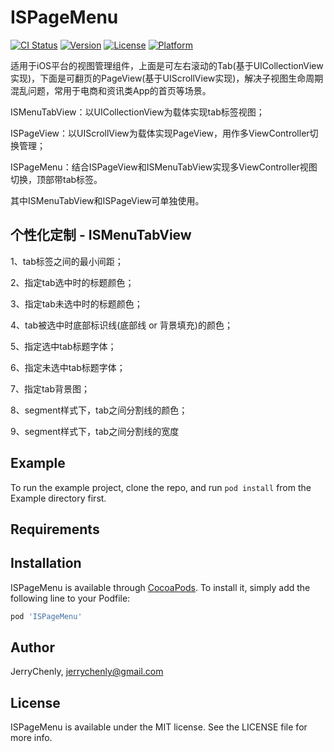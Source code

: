 # ISPageMenu

[![CI Status](https://img.shields.io/travis/JerryChenly/ISPageMenu.svg?style=flat)](https://travis-ci.org/JerryChenly/ISPageMenu)
[![Version](https://img.shields.io/cocoapods/v/ISPageMenu.svg?style=flat)](https://cocoapods.org/pods/ISPageMenu)
[![License](https://img.shields.io/cocoapods/l/ISPageMenu.svg?style=flat)](https://cocoapods.org/pods/ISPageMenu)
[![Platform](https://img.shields.io/cocoapods/p/ISPageMenu.svg?style=flat)](https://cocoapods.org/pods/ISPageMenu)

适用于iOS平台的视图管理组件，上面是可左右滚动的Tab(基于UICollectionView实现)，下面是可翻页的PageView(基于UIScrollView实现)，解决子视图生命周期混乱问题，常用于电商和资讯类App的首页等场景。

ISMenuTabView：以UICollectionView为载体实现tab标签视图；

ISPageView：以UIScrollView为载体实现PageView，用作多ViewController切换管理；

ISPageMenu：结合ISPageView和ISMenuTabView实现多ViewController视图切换，顶部带tab标签。

其中ISMenuTabView和ISPageView可单独使用。

## 个性化定制 - ISMenuTabView

1、tab标签之间的最小间距；

2、指定tab选中时的标题颜色；

3、指定tab未选中时的标题颜色；

4、tab被选中时底部标识线(底部线 or 背景填充)的颜色；

5、指定选中tab标题字体；

6、指定未选中tab标题字体；

7、指定tab背景图；

8、segment样式下，tab之间分割线的颜色；

9、segment样式下，tab之间分割线的宽度

## Example

To run the example project, clone the repo, and run `pod install` from the Example directory first.

## Requirements

## Installation

ISPageMenu is available through [CocoaPods](https://cocoapods.org). To install
it, simply add the following line to your Podfile:

```ruby
pod 'ISPageMenu'
```

## Author

JerryChenly, jerrychenly@gmail.com

## License

ISPageMenu is available under the MIT license. See the LICENSE file for more info.
